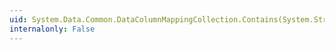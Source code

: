 ```yaml
---
uid: System.Data.Common.DataColumnMappingCollection.Contains(System.String)
internalonly: False
---
```

